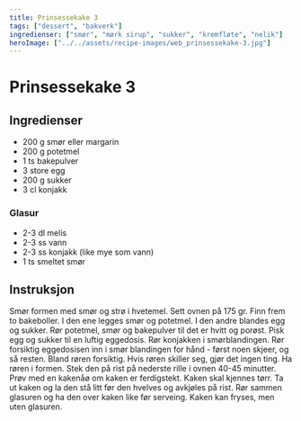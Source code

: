 ```yaml
---
title: Prinsessekake 3
tags: ["dessert", "bakverk"]
ingredienser: ["smør", "mørk sirup", "sukker", "kremfløte", "nelik"]
heroImage: ["../../assets/recipe-images/web_prinsessekake-3.jpg"]
---
```


# Prinsessekake 3

## Ingredienser

- 200 g smør eller margarin
- 200 g potetmel
- 1 ts bakepulver
- 3 store egg
- 200 g sukker
- 3 cl konjakk

### Glasur

- 2-3 dl melis
- 2-3 ss vann
- 2-3 ss konjakk (like mye som vann)
- 1 ts smeltet smør

## Instruksjon

Smør formen med smør og strø i hvetemel. Sett ovnen på 175 gr. Finn frem to bakeboller. I den ene legges smør og potetmel. I den andre blandes egg og sukker. Rør potetmel, smør og bakepulver til det er hvitt og porøst. Pisk egg og sukker til en luftig eggedosis. Rør konjakken i smørblandingen. Rør forsiktig eggedosisen inn i smør blandingen for hånd - først noen skjeer, og så resten. Bland røren forsiktig. Hvis røren skiller seg, gjør det ingen ting. Ha røren i formen. Stek den på rist på nederste rille i ovnen 40-45 minutter. Prøv med en kakenåø om kaken er ferdigstekt. Kaken skal kjennes tørr. Ta ut kaken og la den stå litt før den hvelves og avkjøles på rist. Rør sammen glasuren og ha den over kaken like før serveing. Kaken kan fryses, men uten glasuren.
